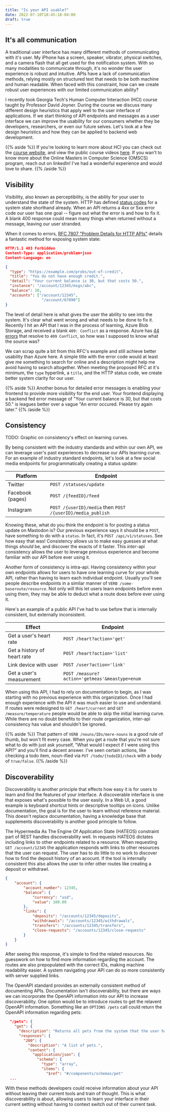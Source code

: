```yaml
---
title: "Is your API usable?"
date: 2022-07-10T18:45:18-04:00
draft: true
---
```


<!-- 
outline

Introduction for UX design principles (Don Norman? Maybe Nielsen/Norman stuff)
Complaint that no one prioritizes these principles when designing APIs, esp. when building internally
Or hey, use some of the list from HCI, talk about your masters degree?

Dive into each principle, why it's important, and how APIs can follow it.
https://www.nngroup.com/articles/ten-usability-heuristics/

1. Visibility 

Do your API users understand the state of your system from your response?
Proper use of HTTP Error Codes, don't return 500.
Proper error reporting and feedback

Here's a bad example: Error 400 with no context
Here's an idealistic error message from RFC 7807: https://datatracker.ietf.org/doc/html/rfc7807
   HTTP/1.1 400 Bad Request
   Content-Type: application/problem+json
   Content-Language: en

   {
   "type": "https://example.net/validation-error",
   "title": "Your request parameters didn't validate.",
   "invalid-params": [ {
                         "name": "age",
                         "reason": "must be a positive integer"
                       },
                       {
                         "name": "color",
                         "reason": "must be 'green', 'red' or 'blue'"}
                     ]
   }

Compare the two responses and their visibility

3. Recoverable

Undo buttons? Allow the user to explore without consequence
Dry run options

4. Standards

Inter and Intra

5. Documentation

Prevent your users from making mistakes or slips (quickly define slips and mistakes?)

6. Discoverability

Goal: Users only have to learn your API once

7. Minimalism

Keep it simple stupid. Grug hate complexity

 -->

## It's all communication

A traditional user interface has many different methods of communicating with it's user. My iPhone has a screen, speaker, vibrator, physical switches, and a camera flash that all get used for the notification system. With so many modalities to communicate through, it's no wonder the user experience is robust and intuitive. APIs have a lack of communication methods, relying mostly on structured text that needs to be both machine and human readable. When faced with this constraint, how can we create robust user experiences with our limited communication ability?

I recently took Georgia Tech's Human Computer Interaction (HCI) course taught by Professor David Joyner. During the course we discuss many different design heuristics that apply well to the user interface of applications. If we start thinking of API endpoints and messages as a user interface we can improve the usability for our consumers whether they be developers, researchers, or even our future selves. Let's look at a few design heuristics and how they can be applied to backend web development.

{{% aside %}}
If you're looking to learn more about HCI you can check out the [course website](https://omscs6750.gatech.edu/), and view the public course videos [here](https://omscs.gatech.edu/cs-6750-human-computer-interaction-course-videos). If you wan't to know more about the Online Masters in Computer Science (OMSCS) program, reach out on linkedIn! I've had a wonderful experience and would love to share.
{{% /aside %}}

## Visibility

Visibility, also known as perceptibility, is the ability for your user to understand the state of the system. HTTP has defined [status codes](https://developer.mozilla.org/en-US/docs/Web/HTTP/Status) for a system state shorthand already. When an API returns a 4xx or 5xx error code our user has one goal -- figure out what the error is and how to fix it. A blank 400 response could mean many things when returned without a message, leaving our user stranded.

When it comes to errors, [RFC 7807 "Problem Details for HTTP APIs"](https://datatracker.ietf.org/doc/html/rfc7807) details a fantastic method for exposing system state:

```json
HTTP/1.1 403 Forbidden
Content-Type: application/problem+json
Content-Language: en

{
  "type": "https://example.com/probs/out-of-credit",
  "title": "You do not have enough credit.",
  "detail": "Your current balance is 30, but that costs 50.",
  "instance": "/account/12345/msgs/abc",
  "balance": 30,
  "accounts": ["/account/12345",
                "/account/67890"]
}
```

The level of detail here is what gives the user the ability to see into the system. It's clear what went wrong and what needs to be done to fix it. Recently I hit an API that I was in the process of learning, Azure Blob Storage, and received a blank `409: Conflict` as a response. Azure has [44 errors](https://learn.microsoft.com/en-us/rest/api/storageservices/blob-service-error-codes) that resolve to `409 Conflict`, so how was I supposed to know what the source was?

We can scrap quite a bit from this RFC's example and still achieve better usability than Azure here. A simple title with the error code would at least give me something to search for online and a description might help me avoid having to search altogether. When meeting the proposed RFC at it's minimum, the `type` hyperlink, a `title`, and the HTTP status code, we create better system clarity for our user.

{{% aside %}}
Another bonus for detailed error messages is enabling your frontend to provide more visibility for the end user. Your frontend displaying a backend fed error message of "Your current balance is 30, but that costs 50." is leagues better over a vague "An error occured. Please try again later."
{{% /aside %}} 

<!-- ## Tolerance

Tolerance is what makes a user feel safe using your API. Ideally, nothing is permanent. More feasibly, most things are not permanent and the permanent things have a "dry run" option. Having a tolerant API means the developer using it can run through a usual "let's see what this button does" curiosity without pain. Your users can learn your API faster this way because they won't be afraid of permanent, breaking changes.

When your API receives a `DELETE` call, what does it do, and how should the user be aware of that? If a user delete a root resource, and that cascades throughout some of its children silently, your user can be left wondering what happened to the system. I'd propose a dry-run option, `DELETE /resource?dry-run` that returns a body something like this:

```json
HTTP 200 OK
Content-Type: application/json
Content-Language: en

{
"actions": [
  {
    "op": "DELETE",
    "resource": "/resource1/id"
  },
  {
    "op": "DELETE",
    "resource": "/resource2/id"
  },
  {
    "op": "ARCHIVE",
    "resource": "/resource3/id"
  },
]
}
```

Note, the actual schema isn't what I'm getting at. The idea is we're communicating to the user what would happen, and providing them a method for exploration of our API. Here our user can try our endpoint with no risk, and see if they like the result. -->

## Consistency

TODO: Graphic on consistency's effect on learning curves.

By being consistent with the industry standards and within our own API, we can leverage user's past experiences to decrease our APIs learning curve. For an example of industry standard endpoints, let's look at a few social media endpoints for programmatically creating a status update:

| Platform         | Endpoint                                              |
|------------------|-------------------------------------------------------|
| Twitter          | `POST /statuses/update`                               |
| Facebook (pages) | `POST /{feedID}/feed`                                 |
| Instagram        | `POST /{userID}/media` then `POST /{userID}/media_publish` |

Knowing these, what do you think the endpoint is for posting a status update on Mastodon is? Our previous experience says it should be a `POST`, have something to do with a `status`. In fact, it's `POST /api/v1/statuses`. See how easy that was! Consistency allows us to make easy guesses at what things *should* be, and discover the exacts of it faster. This *inter*-api consistency allows the user to leverage previous experience and become familiar with our API before ever using it.

Another form of consistency is intra-api. Having consistency within your own endpoints allows for users to have one learning curve for your whole API, rather than having to learn each individual endpoint. Usually you'll see people describe endpoints in a similar manner of `VERB /some-baseroute/resource`. Not only will this let users learn endpoints before even using them, they may be able to deduct what a route does before ever using it.

Here's an example of a public API I've had to use before that is internally consistent, but externally inconsistent.

| Effect | Endpoint |
|--------|----------|
| Get a user's heart rate | `POST /heart?action='get'` |
| Get a history of heart rate | `POST /heart?action='list'` |
| Link device with user | `POST /user?action='link'` |
| Get a user's measurement | `POST /measure?action='getmeas'&meastype=enum` |

When using this API, I had to rely on documentation to begin, as I was starting with no previous experience with this organization. Once I had enough experience with the API it was much easier to use and understand. If routes were redesigned to `GET /heart/current` and `GET /measure/temperature` people would be able to skip the initial learning curve. While there are no doubt benefits to their route organization, inter-api consistency has value and shouldn't be ignored.

{{% aside %}}
That pattern of `VERB /nouns/IDs/more-nouns` is a good rule of thumb, but won't fit every case. When you get a route that you're not sure what to do with just ask yourself, "What would I expect if I were using this API?" and you'll find a decent answer. I've seen certain actions, like checking a todo item, noun-ified via `PUT /todo/{todoID}/check` with a body of `true/false`.
{{% /aside %}}

## Discoverability

Discoverability is another principle that effects how easy it is for users to learn and find the features of your interface. A discoverable interface is one that exposes what's possible to the user easily. In a Web UI, a good example is keyboard shortcut hints or descriptive tooltips on icons. Unlike documentation, the goal is for the user to learn without reference material. This doesn't replace documentation, having a knowledge base that supplements discoverability is another good principle to follow.

The Hypermedia As The Engine Of Application State (HATEOS) constraint part of REST handles discoverability well. In requests HATEOS dictates including links to other endpoints related to a resource. When requesting `GET /account/12345` the application responds with links to other resources that the user can request. The user has to do little to no work to discover how to find the deposit history of an acocunt. If the tool is internally consistent this also allows the user to infer other routes like creating a deposit or withdrawl. 


```json
{
    "account": {
        "account_number": 12345,
        "balance": {
            "currency": "usd",
            "value": 100.00
        },
        "links": {
            "deposits": "/accounts/12345/deposits",
            "withdrawals": "/accounts/12345/withdrawals",
            "transfers": "/accounts/12345/transfers",
            "close-requests": "/accounts/12345/close-requests"
        }
    }
}
```

After seeing this response, it's simple to find the related resources. No guesswork on how to find more information regarding the account. The routes are also prepopulated with the correct IDs, making machine readability easier. A system navigating your API can do so more consistently with server supplied links.

The OpenAPI standard provides an externally consistent method of documenting APIs. Documentation isn't discoverability, but there are ways we can incorporate the OpenAPI information into our API to increase discoverability. One option would be to introduce routes to get the relavent OpenAPI information. Something like an `OPTIONS /pets` call could return the OpenAPI information regarding pets:

```json
  "/pets": {
    "get": {
      "description": "Returns all pets from the system that the user has access to",
      "responses": {
        "200": {          
          "description": "A list of pets.",
          "content": {
            "application/json": {
              "schema": {
                "type": "array",
                "items": {
                  "$ref": "#/components/schemas/pet"
  ...
```

With these methods developers could receive information about your API without leaving their current tools and train of thought. This is what discoverability is about, allowing users to learn your interface in their current setting without having to context switch out of their current task.